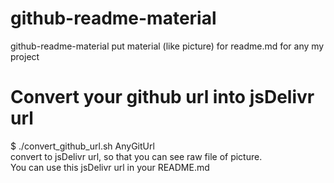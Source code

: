 # github-readme-material
github-readme-material put material (like picture) for readme.md for any my project  


# Convert your github url into jsDelivr url
$ ./convert_github_url.sh AnyGitUrl   
convert to jsDelivr url, so that you can see raw file of picture.  
You can use this jsDelivr url in your README.md  

